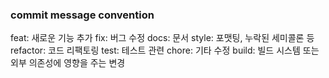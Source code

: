 ### commit message convention

feat: 새로운 기능 추가
fix: 버그 수정
docs: 문서
style: 포맷팅, 누락된 세미콜론 등
refactor: 코드 리팩토링
test: 테스트 관련
chore: 기타 수정
build: 빌드 시스템 또는 외부 의존성에 영향을 주는 변경
